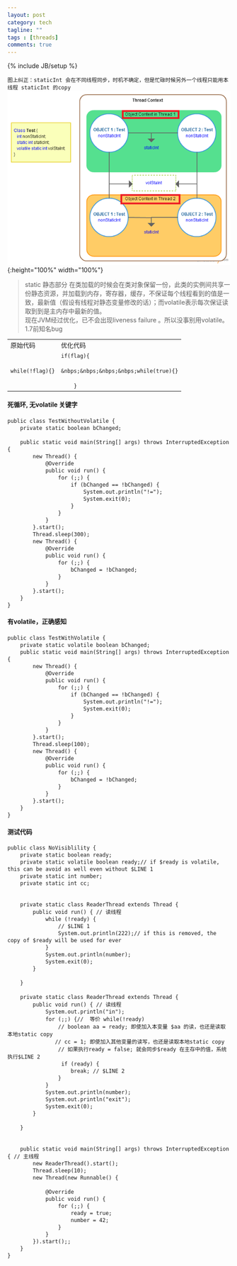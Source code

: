 ```yaml
---
layout: post
category: tech
tagline: ""
tags : [threads]
comments: true
---
```

{% include JB/setup %}

`图上纠正：staticInt 会在不同线程同步，时机不确定，但是忙碌时候另外一个线程只能用本线程 staticInt 的copy`  
 ![Stream Arch](/resources/images/2018/4/1-static-volatile.png){:height="100%" width="100%"}  
 >static 静态部分  在类加载的时候会在类对象保留一份，此类的实例间共享一份静态资源，并加载到内存，寄存器，缓存，不保证每个线程看到的值是一致，最新值（假设有线程对静态变量修改的话）；而volatile表示每次保证读取到到是主内存中最新的值。  
>现在JVM经过优化，已不会出现liveness failure 。所以没事别用volatile。1.7前知名bug

<table>
<tr>
<td>原始代码</td>
<td>优化代码</td>
</tr>
<tr>
<td>
<code>while(!flag){}</code>
</td>
<td>
<code>if(flag){<br>
&nbps;&nbps;&nbps;&nbps;while(true){}<br>
    }</code>
</td>
</tr>
</table>

#### 死循环, 无volatile 关键字
```
public class TestWithoutVolatile {
    private static boolean bChanged;

    public static void main(String[] args) throws InterruptedException {
        new Thread() {
            @Override
            public void run() {
                for (;;) {
					if (bChanged == !bChanged) {
                        System.out.println("!=");
                        System.exit(0);
                    }
                }
            }
        }.start();
        Thread.sleep(300);
        new Thread() {
            @Override
            public void run() {
                for (;;) {
                    bChanged = !bChanged;
                }
            }
        }.start();
    }
}
```

#### 有volatile，正确感知
```
public class TestWithVolatile {
    private static volatile boolean bChanged;
    public static void main(String[] args) throws InterruptedException {
        new Thread() {
            @Override
            public void run() {
                for (;;) {
                    if (bChanged == !bChanged) {
                        System.out.println("!=");
                        System.exit(0);
                    }
                }
            }
        }.start();
        Thread.sleep(100);
        new Thread() {
            @Override
            public void run() {
                for (;;) {
                    bChanged = !bChanged;
                }
            }
        }.start();
    }
}
```


#### 测试代码
```
public class NoVisiblility {
    private static boolean ready;
    private static volatile boolean ready;// if $ready is volatile, this can be avoid as well even without $LINE 1
    private static int number;
    private static int cc;


    private static class ReaderThread extends Thread {
        public void run() { // 读线程
            while (!ready) {
                // $LINE 1
                System.out.println(222);// if this is removed, the copy of $ready will be used for ever
            }
            System.out.println(number);
            System.exit(0);
        }

    }

    private static class ReaderThread extends Thread {
        public void run() { // 读线程
            System.out.println("in");
            for (;;) {//  等价 while(!ready)
                // boolean aa = ready; 即使加入本变量 $aa 的读，也还是读取本地static copy
               // cc = 1; 即使加入其他变量的读写，也还是读取本地static copy
                // 如果执行ready = false; 就会同步$ready 在主存中的值，系统执行$LINE 2
                 if (ready) {
                    break; // $LINE 2
                }
            }
            System.out.println(number);
            System.out.println("exit");
            System.exit(0);
        }

    }


    public static void main(String[] args) throws InterruptedException { // 主线程
        new ReaderThread().start();
        Thread.sleep(10);
        new Thread(new Runnable() {

            @Override
            public void run() {
                for (;;) {
                    ready = true;
                    number = 42;
                }
            }
        }).start();;
    }
}
```